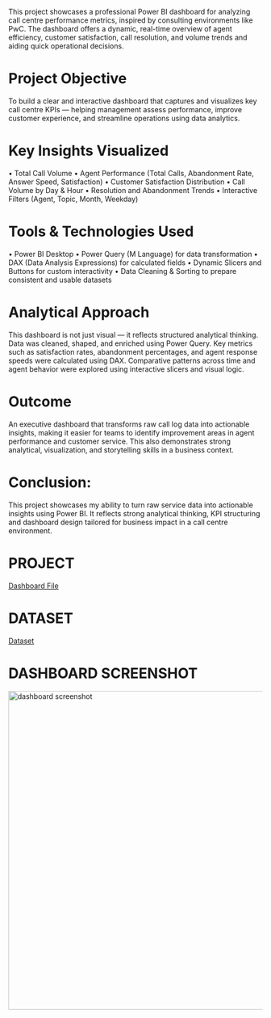 
This project showcases a professional Power BI dashboard for analyzing call centre performance metrics, inspired by consulting environments like PwC. The dashboard offers a dynamic, real-time overview of agent efficiency, customer satisfaction, call resolution, and volume trends and aiding quick operational decisions.

# Project Objective
To build a clear and interactive dashboard that captures and visualizes key call centre KPIs — helping management assess performance, improve customer experience, and streamline operations using data analytics.

# Key Insights Visualized
• Total Call Volume
• Agent Performance (Total Calls, Abandonment Rate, Answer Speed, Satisfaction)
• Customer Satisfaction Distribution
• Call Volume by Day & Hour
• Resolution and Abandonment Trends
• Interactive Filters (Agent, Topic, Month, Weekday)

# Tools & Technologies Used
• Power BI Desktop
• Power Query (M Language) for data transformation
• DAX (Data Analysis Expressions) for calculated fields
• Dynamic Slicers and Buttons for custom interactivity
• Data Cleaning & Sorting to prepare consistent and usable datasets

# Analytical Approach
This dashboard is not just visual — it reflects structured analytical thinking.
Data was cleaned, shaped, and enriched using Power Query. Key metrics such as satisfaction rates, abandonment percentages, and agent response speeds were calculated using DAX. Comparative patterns across time and agent behavior were explored using interactive slicers and visual logic.

# Outcome
An executive dashboard that transforms raw call log data into actionable insights, making it easier for teams to identify improvement areas in agent performance and customer service. This also demonstrates strong analytical, visualization, and storytelling skills in a business context.

# Conclusion:
This project showcases my ability to turn raw service data into actionable insights using Power BI. It reflects strong analytical thinking, KPI structuring and dashboard design tailored for business impact in a call centre environment.

# PROJECT
<a href="https://github.com/ankit200124/PWC-call-centre-analysis-Project./blob/main/PWC%20PROJECT.pbix"> Dashboard File</a>

# DATASET
<a href="https://github.com/ankit200124/PWC-call-centre-analysis-Project./blob/main/Project%20Dataset.csv"> Dataset</a>

# DASHBOARD SCREENSHOT
<img width="1097" height="631" alt="dashboard screenshot" src="https://github.com/user-attachments/assets/6b88d174-1d75-41f6-b9f3-d8770ad75d22" />



